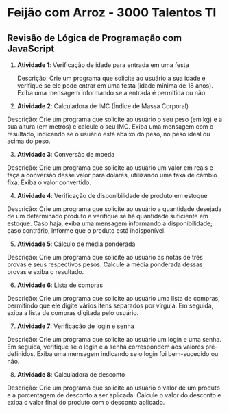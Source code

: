 # Feijão com Arroz - 3000 Talentos TI

## Revisão de Lógica de Programação com JavaScript

1. **Atividade 1**: Verificação de idade para entrada em uma festa

   Descrição: Crie um programa que solicite ao usuário a sua idade e verifique se ele pode entrar em uma festa (idade mínima de 18 anos). Exiba uma mensagem informando se a entrada é permitida ou não.

3. **Atividade 2**: Calculadora de IMC (Índice de Massa Corporal)

  Descrição: Crie um programa que solicite ao usuário o seu peso (em kg) e a sua altura (em metros) e calcule o seu IMC. Exiba uma mensagem com o resultado, indicando se o usuário está abaixo do peso, no peso ideal ou acima do peso.

3. **Atividade 3**: Conversão de moeda

  Descrição: Crie um programa que solicite ao usuário um valor em reais e faça a conversão desse valor para dólares, utilizando uma taxa de câmbio fixa. Exiba o valor convertido.

4. **Atividade 4**: Verificação de disponibilidade de produto em estoque

  Descrição: Crie um programa que solicite ao usuário a quantidade desejada de um determinado produto e verifique se há quantidade suficiente em estoque. Caso haja, exiba uma mensagem informando a disponibilidade; caso contrário, informe que o produto está indisponível.

5. **Atividade 5**: Cálculo de média ponderada

  Descrição: Crie um programa que solicite ao usuário as notas de três provas e seus respectivos pesos. Calcule a média ponderada dessas provas e exiba o resultado.

6. **Atividade 6**: Lista de compras

  Descrição: Crie um programa que solicite ao usuário uma lista de compras, permitindo que ele digite vários itens separados por vírgula. Em seguida, exiba a lista de compras digitada pelo usuário.

7. **Atividade 7**: Verificação de login e senha

  Descrição: Crie um programa que solicite ao usuário um login e uma senha. Em seguida, verifique se o login e a senha correspondem aos valores pré-definidos. Exiba uma mensagem indicando se o login foi bem-sucedido ou não.

8. **Atividade 8**: Calculadora de desconto

  Descrição: Crie um programa que solicite ao usuário o valor de um produto e a porcentagem de desconto a ser aplicada. Calcule o valor do desconto e exiba o valor final do produto com o desconto aplicado.
